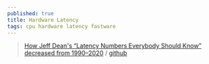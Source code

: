 ```yaml
---
published: true
title: Hardware Latency
tags: cpu hardware latency fastware
---
```

> [How Jeff Dean's “Latency Numbers Everybody Should Know” decreased from 1990–2020](https://news.ycombinator.com/item?id=30546995) / [github](https://colin-scott.github.io/personal_website#/research/interactive_latency.html)
